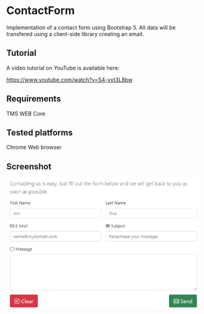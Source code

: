 # ContactForm
Implementation of a contact form using Bootstrap 5. All data will be transfered using a client-side library creating an email.

## Tutorial
A video tutorial on YouTube is available here:

https://www.youtube.com/watch?v=S4-vxt3L8bw

## Requirements
TMS WEB Core

## Tested platforms
Chrome Web browser

## Screenshot
![Screenshot](./screenshot.png)
